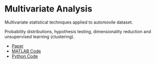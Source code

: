 # Multivariate Analysis

Multivariate statistical techniques applied to automovile dataset.

Probability distributions, hypothesis testing, dimensionality reduction and unsupervised learning (clustering).

- [Paper](https://github.com/jose-jaen/Multivariate-Analysis/blob/main/Multivariate%20Analysis.pdf)
- [MATLAB Code](https://github.com/jose-jaen/Multivariate-Analysis/blob/main/Script.m)
- [Python Code](https://github.com/jose-jaen/Multivariate-Analysis/blob/main/Transformaciones.py)

